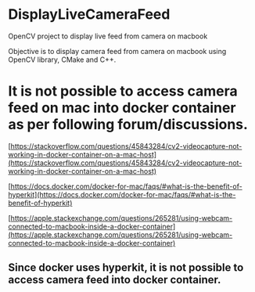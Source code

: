 # DisplayLiveCameraFeed
OpenCV project to display live feed from camera on macbook

Objective is to display camera feed from camera on macbook using OpenCV library, CMake and C++.

# It is not possible to access camera feed on mac into docker container as per following forum/discussions. 


[https://stackoverflow.com/questions/45843284/cv2-videocapture-not-working-in-docker-container-on-a-mac-host](https://stackoverflow.com/questions/45843284/cv2-videocapture-not-working-in-docker-container-on-a-mac-host)

[https://docs.docker.com/docker-for-mac/faqs/#what-is-the-benefit-of-hyperkit](https://docs.docker.com/docker-for-mac/faqs/#what-is-the-benefit-of-hyperkit)

[https://apple.stackexchange.com/questions/265281/using-webcam-connected-to-macbook-inside-a-docker-container](https://apple.stackexchange.com/questions/265281/using-webcam-connected-to-macbook-inside-a-docker-container)

## Since docker uses hyperkit, it is not possible to access camera feed into docker container.

